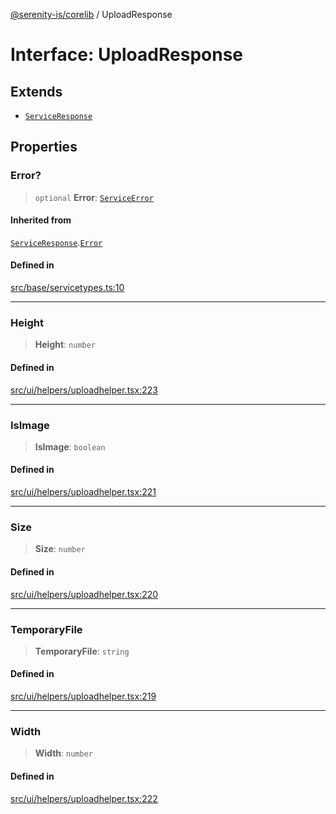 [@serenity-is/corelib](../README.md) / UploadResponse

# Interface: UploadResponse

## Extends

- [`ServiceResponse`](ServiceResponse.md)

## Properties

### Error?

> `optional` **Error**: [`ServiceError`](ServiceError.md)

#### Inherited from

[`ServiceResponse`](ServiceResponse.md).[`Error`](ServiceResponse.md#error)

#### Defined in

[src/base/servicetypes.ts:10](https://github.com/serenity-is/serenity/blob/master/packages/corelib/src/base/servicetypes.ts#L10)

***

### Height

> **Height**: `number`

#### Defined in

[src/ui/helpers/uploadhelper.tsx:223](https://github.com/serenity-is/serenity/blob/master/packages/corelib/src/ui/helpers/uploadhelper.tsx#L223)

***

### IsImage

> **IsImage**: `boolean`

#### Defined in

[src/ui/helpers/uploadhelper.tsx:221](https://github.com/serenity-is/serenity/blob/master/packages/corelib/src/ui/helpers/uploadhelper.tsx#L221)

***

### Size

> **Size**: `number`

#### Defined in

[src/ui/helpers/uploadhelper.tsx:220](https://github.com/serenity-is/serenity/blob/master/packages/corelib/src/ui/helpers/uploadhelper.tsx#L220)

***

### TemporaryFile

> **TemporaryFile**: `string`

#### Defined in

[src/ui/helpers/uploadhelper.tsx:219](https://github.com/serenity-is/serenity/blob/master/packages/corelib/src/ui/helpers/uploadhelper.tsx#L219)

***

### Width

> **Width**: `number`

#### Defined in

[src/ui/helpers/uploadhelper.tsx:222](https://github.com/serenity-is/serenity/blob/master/packages/corelib/src/ui/helpers/uploadhelper.tsx#L222)
